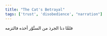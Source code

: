 ```yaml
---
title: "The Cat's Betrayal"
tags: ['trust', 'disobedience', "narration"]
---
```


 فلمَّا دنا الجرذ من السنَّوْر أخذه فالتزمه
